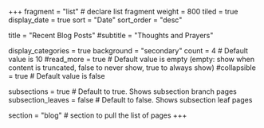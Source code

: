 +++
fragment = "list" # declare list fragment
weight = 800
tiled = true
display_date = true
sort = "Date"
sort_order = "desc"

title = "Recent Blog Posts"
#subtitle = "Thoughts and Prayers"

display_categories = true
background = "secondary"
count = 4 # Default value is 10
#read_more = true # Default value is empty (empty: show when content is truncated, false to never show, true to always show)
#collapsible = true # Default value is false

subsections = true # Default to true. Shows subsection branch pages
subsection_leaves = false # Default to false. Shows subsection leaf pages

section = "blog" # section to pull the list of pages
+++